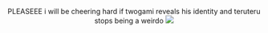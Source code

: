 <p align="center">
  PLEASEEE i will be cheering hard if twogami reveals his identity and teruteru stops being a weirdo 
  <img src="https://file.garden/Z1OpYh3OMHUM4tMG/Screenshot%202025-09-26%20183156.png" />
</p>
